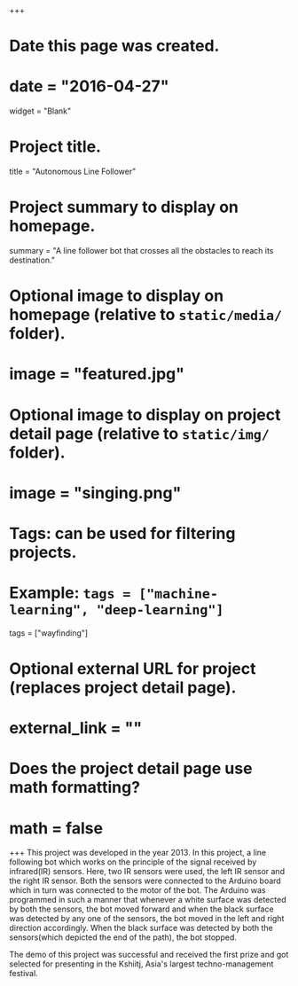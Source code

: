 +++
# Date this page was created.
# date = "2016-04-27"
widget = "Blank"
# Project title.
title = "Autonomous Line Follower"

# Project summary to display on homepage.
summary = "A line follower bot that crosses all the obstacles to reach its destination."

# Optional image to display on homepage (relative to `static/media/` folder).
# image = "featured.jpg"

# Optional image to display on project detail page (relative to `static/img/` folder).
# image = "singing.png"

# Tags: can be used for filtering projects.
# Example: `tags = ["machine-learning", "deep-learning"]`
tags = ["wayfinding"]

# Optional external URL for project (replaces project detail page).
# external_link = ""

# Does the project detail page use math formatting?
# math = false

+++
This project was developed in the year 2013. 
In this project, a line following bot which works on the principle of the signal received by infrared(IR) sensors. Here, two IR sensors were used, the left IR sensor and the right IR sensor. Both the sensors were connected to the Arduino board which in turn was connected to the motor of the bot. The Arduino was programmed in such a manner that whenever a white surface was detected by both the sensors, the bot moved forward and when the black surface was detected by any one of the sensors, the bot moved in the left and right direction accordingly. When the black surface was detected by both the sensors(which depicted the end of the path), the bot stopped.

The demo of this project was successful and received the first prize and got selected for presenting in the Kshiitj, Asia's largest techno-management festival.

